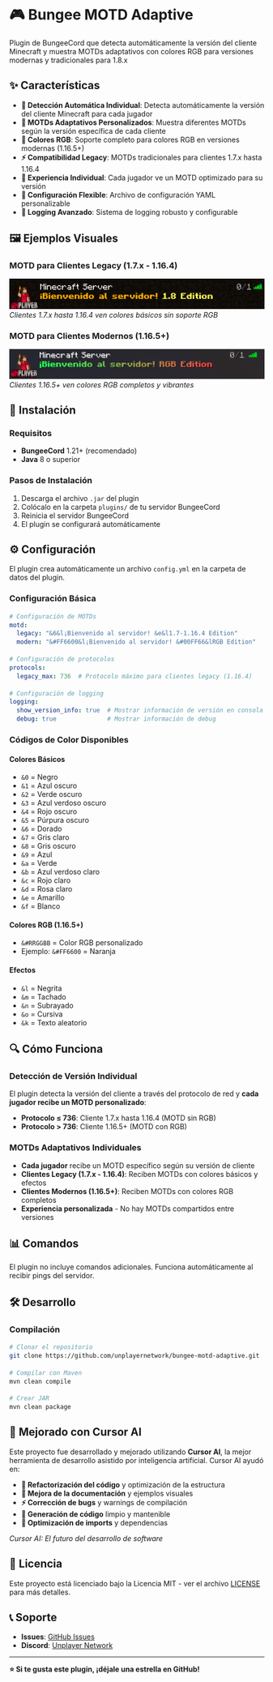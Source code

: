 # 🎮 Bungee MOTD Adaptive

Plugin de BungeeCord que detecta automáticamente la versión del cliente Minecraft y muestra MOTDs adaptativos con colores RGB para versiones modernas y tradicionales para 1.8.x

## ✨ Características

- **🔄 Detección Automática Individual**: Detecta automáticamente la versión del cliente Minecraft para cada jugador
- **🎨 MOTDs Adaptativos Personalizados**: Muestra diferentes MOTDs según la versión específica de cada cliente
- **🌈 Colores RGB**: Soporte completo para colores RGB en versiones modernas (1.16.5+)
- **⚡ Compatibilidad Legacy**: MOTDs tradicionales para clientes 1.7.x hasta 1.16.4
- **👤 Experiencia Individual**: Cada jugador ve un MOTD optimizado para su versión
- **📝 Configuración Flexible**: Archivo de configuración YAML personalizable
- **🔧 Logging Avanzado**: Sistema de logging robusto y configurable

## 🖼️ Ejemplos Visuales

### MOTD para Clientes Legacy (1.7.x - 1.16.4)
![MOTD Legacy](norgb.png)
*Clientes 1.7.x hasta 1.16.4 ven colores básicos sin soporte RGB*

### MOTD para Clientes Modernos (1.16.5+)
![MOTD Moderno](rgb.png)
*Clientes 1.16.5+ ven colores RGB completos y vibrantes*

## 🚀 Instalación

### Requisitos
- **BungeeCord** 1.21+ (recomendado)
- **Java** 8 o superior

### Pasos de Instalación
1. Descarga el archivo `.jar` del plugin
2. Colócalo en la carpeta `plugins/` de tu servidor BungeeCord
3. Reinicia el servidor BungeeCord
4. El plugin se configurará automáticamente

## ⚙️ Configuración

El plugin crea automáticamente un archivo `config.yml` en la carpeta de datos del plugin.

### Configuración Básica
```yaml
# Configuración de MOTDs
motd:
  legacy: "&6&l¡Bienvenido al servidor! &e&l1.7-1.16.4 Edition"
  modern: "&#FF6600&l¡Bienvenido al servidor! &#00FF66&lRGB Edition"

# Configuración de protocolos
protocols:
  legacy_max: 736  # Protocolo máximo para clientes legacy (1.16.4)

# Configuración de logging
logging:
  show_version_info: true  # Mostrar información de versión en consola
  debug: true              # Mostrar información de debug
```

### Códigos de Color Disponibles

#### Colores Básicos
- `&0` = Negro
- `&1` = Azul oscuro
- `&2` = Verde oscuro
- `&3` = Azul verdoso oscuro
- `&4` = Rojo oscuro
- `&5` = Púrpura oscuro
- `&6` = Dorado
- `&7` = Gris claro
- `&8` = Gris oscuro
- `&9` = Azul
- `&a` = Verde
- `&b` = Azul verdoso claro
- `&c` = Rojo claro
- `&d` = Rosa claro
- `&e` = Amarillo
- `&f` = Blanco

#### Colores RGB (1.16.5+)
- `&#RRGGBB` = Color RGB personalizado
- Ejemplo: `&#FF6600` = Naranja

#### Efectos
- `&l` = Negrita
- `&m` = Tachado
- `&n` = Subrayado
- `&o` = Cursiva
- `&k` = Texto aleatorio

## 🔍 Cómo Funciona

### Detección de Versión Individual
El plugin detecta la versión del cliente a través del protocolo de red y **cada jugador recibe un MOTD personalizado**:
- **Protocolo ≤ 736**: Cliente 1.7.x hasta 1.16.4 (MOTD sin RGB)
- **Protocolo > 736**: Cliente 1.16.5+ (MOTD con RGB)

### MOTDs Adaptativos Individuales
- **Cada jugador** recibe un MOTD específico según su versión de cliente
- **Clientes Legacy (1.7.x - 1.16.4)**: Reciben MOTDs con colores básicos y efectos
- **Clientes Modernos (1.16.5+)**: Reciben MOTDs con colores RGB completos
- **Experiencia personalizada** - No hay MOTDs compartidos entre versiones

## 📊 Comandos

El plugin no incluye comandos adicionales. Funciona automáticamente al recibir pings del servidor.

## 🛠️ Desarrollo

### Compilación
```bash
# Clonar el repositorio
git clone https://github.com/unplayernetwork/bungee-motd-adaptive.git

# Compilar con Maven
mvn clean compile

# Crear JAR
mvn clean package
```

## 🚀 Mejorado con Cursor AI

Este proyecto fue desarrollado y mejorado utilizando **Cursor AI**, la mejor herramienta de desarrollo asistido por inteligencia artificial. Cursor AI ayudó en:

- **🔄 Refactorización del código** y optimización de la estructura
- **🎨 Mejora de la documentación** y ejemplos visuales
- **⚡ Corrección de bugs** y warnings de compilación
- **📝 Generación de código** limpio y mantenible
- **🔧 Optimización de imports** y dependencias

*Cursor AI: El futuro del desarrollo de software*

## 📄 Licencia

Este proyecto está licenciado bajo la Licencia MIT - ver el archivo [LICENSE](LICENSE) para más detalles.

## 📞 Soporte

- **Issues**: [GitHub Issues](https://github.com/unplayernetwork/bungee-motd-adaptive/issues)
- **Discord**: [Unplayer Network](https://discord.gg/unplayernetwork)

---

**⭐ Si te gusta este plugin, ¡déjale una estrella en GitHub!**
